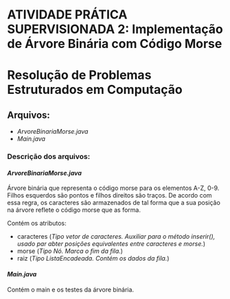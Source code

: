 
# ATIVIDADE PRÁTICA SUPERVISIONADA 2: Implementação de Árvore Binária com Código Morse
# Resolução de Problemas Estruturados em Computação

## Arquivos:

- *ArvoreBinariaMorse.java*
- *Main.java*

### Descrição dos arquivos:


#### *ArvoreBinariaMorse.java*

Árvore binária que representa o código morse para os elementos A-Z, 0-9. Filhos esquerdos são pontos e filhos direitos são traços. De acordo com essa regra, os caracteres são armazenados de tal forma que a sua posição na árvore reflete o código morse que as forma.

Contém os atributos:
- caracteres (_Tipo vetor de caracteres. Auxiliar para o método _inserir()_, usado par abter posições equivalentes entre _caracteres_ e _morse_._) 
- morse (_Tipo Nó. Marca o fim da fila._)
- raiz (_Tipo ListaEncadeada. Contém os dados da fila._)


#### *Main.java*

Contém o main e os testes da árvore binária.
